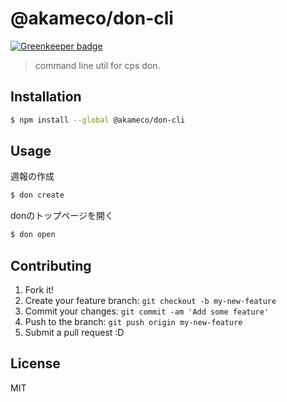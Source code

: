 # @akameco/don-cli

[![Greenkeeper badge](https://badges.greenkeeper.io/akameco/don-cli.svg)](https://greenkeeper.io/)

> command line util for cps don.

## Installation

```sh
$ npm install --global @akameco/don-cli
```

## Usage
週報の作成

```sh
$ don create
```

donのトップページを開く
```sh
$ don open
```

## Contributing

1. Fork it!
2. Create your feature branch: `git checkout -b my-new-feature`
3. Commit your changes: `git commit -am 'Add some feature'`
4. Push to the branch: `git push origin my-new-feature`
5. Submit a pull request :D

## License

MIT

